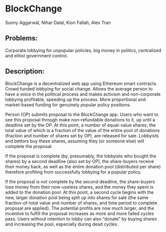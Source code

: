 # BlockChange

Sunny Aggarwal, Nihar Dalal, Kion Fallah, Alex Tran

## Problems:

Corporate lobbying for unpopular policies, big money in politics, centralized and elitist government control.


## Description:

BlockChange is a decentralized web app using Ethereum smart contracts. Crowd funded lobbying for social change. Allows the average person to have a voice in the political process and makes activism and non-corporate lobbying profitable, speeding up the process. More proportional and market-based funding for genuinely popular policy positions.


Person (OP) submits proposal to the BlockChange app. Users who want to see this proposal through make non-refundable donations to it, up until a deadline set by the OP. At this point, a number of equal-value shares, the total value of which is a fraction of the value of the entire pool of donations (fraction and number of shares set by OP), are released for sale. Lobbyists and bettors buy these shares, assuming they (or someone else) will complete the proposal. 


If the proposal is complete (by, presumably, the lobbyists who bought the shares) by a second deadline (also set by OP), the share-buyers receive their money back, as well as the entire donation pool (distributed per share) therefore profiting from successfully lobbying for a popular policy.


If the proposal is not complete by the second deadline, the share-buyers lose money from their now-useless shares, and the money they spent is added to the donation pool. At this point, a second cycle begins with the new, larger donation pool being split up into shares for sale (the same fraction-of-total value and number of shares, and time period to complete proposal are applied). The potential profits are now much larger, and the incentive to fulfill the proposal increases as more and more failed cycles pass. Users without intention to lobby can also “donate” by buying shares and increasing the pool, especially during dead cycles.
